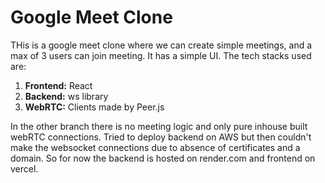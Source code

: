 # Google Meet Clone

THis is a google meet clone where we can create simple meetings, and a max of 3 users can join meeting. It has a simple UI. The tech stacks used are:

1. **Frontend:** React
2. **Backend:** ws library
3. **WebRTC:** Clients made by Peer.js

In the other branch there is no meeting logic and only pure inhouse built webRTC connections. Tried to deploy backend on AWS but then couldn't make the websocket connections due to absence of certificates and a domain. So for now the backend is hosted on render.com and frontend on vercel.
